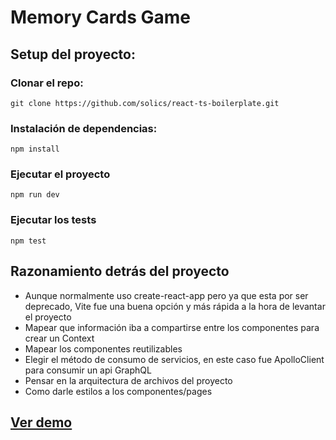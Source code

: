 # Memory Cards Game

## Setup del proyecto:

### Clonar el repo:

`git clone https://github.com/solics/react-ts-boilerplate.git`

### Instalación de dependencias:

`npm install`

### Ejecutar el proyecto

`npm run dev`

### Ejecutar los tests

`npm test`

## Razonamiento detrás del proyecto

- Aunque normalmente uso create-react-app pero ya que esta por ser deprecado, Vite fue una buena opción y más rápida a la hora de levantar el proyecto
- Mapear que información iba a compartirse entre los componentes para crear un Context
- Mapear los componentes reutilizables
- Elegir el método de consumo de servicios, en este caso fue ApolloClient para consumir un api GraphQL
- Pensar en la arquitectura de archivos del proyecto
- Como darle estilos a los componentes/pages

## [Ver demo](https://melodious-empanada-7b2e46.netlify.app)
